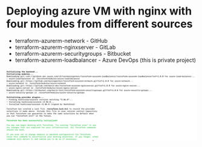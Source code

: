 # Deploying azure VM with nginx with four modules from different sources
* terraform-azurerm-network - GitHub
* terraform-azurerm-nginxserver - GitLab
* terraform-azurerm-securitygroups - Bitbucket
* terraform-azurerm-loadbalancer - Azure DevOps (this is private project)

![Downloaded modules](/images/init.png)
